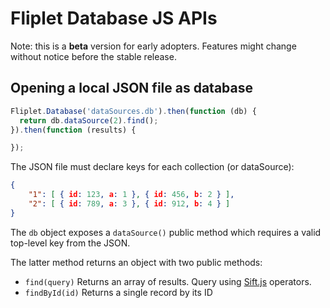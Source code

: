 # Fliplet Database JS APIs

Note: this is a **beta** version for early adopters. Features might change without notice before the stable release.

## Opening a local JSON file as database

```js
Fliplet.Database('dataSources.db').then(function (db) {
  return db.dataSource(2).find();
}).then(function (results) {

});
```

The JSON file must declare keys for each collection (or dataSource):

```json
{
    "1": [ { id: 123, a: 1 }, { id: 456, b: 2 } ],
    "2": [ { id: 789, a: 3 }, { id: 912, b: 4 } ]
}
```

The `db` object exposes a `dataSource()` public method which requires a valid top-level key from the JSON.

The latter method returns an object with two public methods:

- `find(query)` Returns an array of results. Query using [Sift.js](https://github.com/crcn/sift.js/tree/master) operators.
- `findById(id)` Returns a single record by its ID